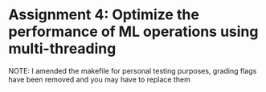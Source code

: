 # Assignment 4: Optimize the performance of ML operations using multi-threading

NOTE: I amended the makefile for personal testing purposes, grading flags have been removed and you may have to replace them